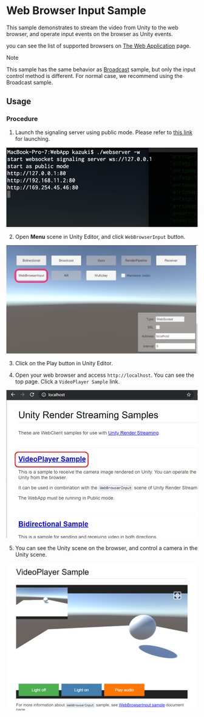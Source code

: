 # Web Browser Input Sample

This sample demonstrates to stream the video from Unity to the web browser, and operate input events on the browser as Unity events.

you can see the list of supported browsers on [The Web Application](webapp.md) page.

> [!NOTE]
> This sample has the same behavior as [Broadcast](broadcast.md) sample, but only the input control method is different.  For normal case, we recommend using the Broadcast sample.

## Usage

### Procedure

1) Launch the signaling server using public mode. Please refer to [this link](webapp.md) for launching.

![Launch web server](images/launch_webserver_public_mode.png)

2) Open **Menu** scene in Unity Editor, and click `WebBrowserInput` button.

![Open WebBrowserInput scene](images/open_webbrowserinput_scene.png)

3) Click on the Play button in Unity Editor.

4) Open your web browser and access `http://localhost`. You can see the top page. Click a `VideoPlayer Sample` link.

![Main page on the browser](images/browser_mainpage.png)

5) You can see the Unity scene on the browser, and control a camera in the Unity scene.

![Video player sample on the browser](images/browser_videoplayer.png)
